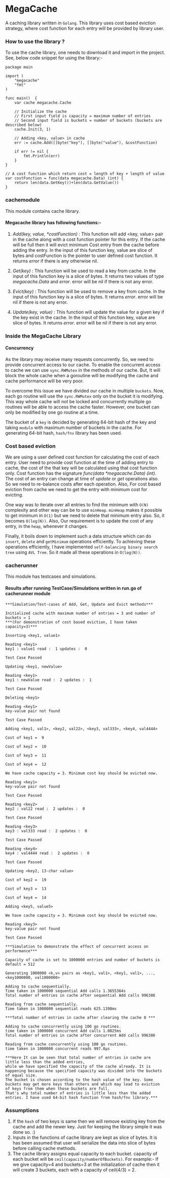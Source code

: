 # MegaCache

A caching library written in `Golang`. This library uses cost based eviction strategy, where cost function for each entry will be provided by library user.

### How to use the library ?
To use the cache library, one needs to download it and import in the project. See, below code snippet for using the library:-

```
package main

import (
    "megacache"
    "fmt"
)

func main()  {
    var cache megacache.Cache
	
    // Initialize the cache
    // First input field is capacity = maximum number of entries
    // Second input field is buckets = number of buckets (buckets are described below)
    cache.Init(3, 1)

    // Adding <key, value> in cache
    err := cache.Add([]byte("key"), []byte("value"), &costFunction)
    
    if err != nil {
        fmt.Println(err)
    }
}

// A cost function which return cost = length of key + length of value
var costFunction = func(data megacache.Data) (int) {
	return len(data.GetKey())+len(data.GetValue())
}
```

### cachemodule

This module contains cache library.

#### Megacache library has following functions:-

1. _Add(key, value, *costFunction)_ : This function will add <key, value> pair in the cache along with a cost function pointer for this entry. If the cache will be full then it will evict minimum Cost entry from the cache before adding the entry. In the input of this function key, value are slice of bytes and costFunction is the pointer to user defined cost function. It returns _error_ if there is any otherwise nil.

2. _Get(key)_ : This function will be used to read a key from cache. In the input of this function key is a slice of bytes. It returns two values of type _megacache.Data_ and _error_. error will be nil if there is not any error.

3. _Evict(key)_ : This function will be used to remove a key from cache. In the input of this function key is a slice of bytes. It returns _error_. error will be nil if there is not any error.

4. _Update(key, value)_ : This function will update the value for a given key if the key exist in the cache. In the input of this function key, value are slice of bytes. It returns _error_. error will be nil if there is not any error.


### Inside the MegaCache Library

#### Concurrency
As the library may receive many requests concurrently. So, we need to provide concurrent access to our cache. To enable the concurrent access to cache we can use `sync.RWMutex` in the methods of our cache. But, It will block the whole cache when a goroutine will be modifying the cache and cache performance will be very poor.

To overcome this issue we have divided our cache in multiple `buckets`. Now, each go routine will use the `sync.RWMutex` only on the bucket it is modifying. This way whole cache will not be locked and concurrently multiple go routines will be able to access the cache faster. However, one bucket can only be modified by one go routine at a time.

The bucket of a `key` is decided by generating 64-bit hash of the key and taking `modulo` with maximum number of buckets in the cache. For generating 64-bit hash, `hash/fnv` library has been used.

### Cost based eviction
We are using a user defined cost function for calculating the cost of each entry. User need to provide cost function at the time of adding entry to cache, the cost of the that key will be calculated using that cost function only. Cost function has the signature _func(data *megacache.Data)  (int)_.
The cost of an entry can change at time of _update_ or _get_ operations also. So we need to re-balance costs after each operation. Also, For cost based eviction from cache we need to get the entry with minimum cost for evicting.

One way was to iterate over all entries to find the minimum with `O(N)` complexity and other way can be to use `minHeap`.
`minHeap` makes it possible to get minimum in `O(1)` but we need to delete that minimum entry also. So, it becomes `O(log(N))`. Also, Our requirement is to update the cost of any entry, in the `heap`, whenever it changes.

Finally, it boils down to implement such a data structure which can do `insert`, `delete` and `getMinimum` operations efficiently.
To achieving these operations efficiently, I have implemented `self-balancing binary search tree` using `AVL Tree`. So it made all these operations in `O(log(N))`.


### cacherunner

This module has testcases and simulations.

#### Results after running TestCase/Simulations written in run.go of cacherunner module
```
***Simulation/Test-cases of Add, Get, Update and Evict methods***

Initialized cache with maximum number of entries = 3 and number of buckets = 1
***(For demonstration of cost based eviction, I have taken capacity=3)***

Inserting <key1, value1>

Reading <key1>
key1 : value1 read :  1 updates :  0

Test Case Passed

Updating <key1, newValue>

Reading <key1>
key1 : newValue read :  2 updates :  1

Test Case Passed

Deleting <key1>

Reading <key1>
key-value pair not found

Test Case Passed

Adding <key1, val1>, <key2, val22>, <key3, val333>, <key4, val4444>

Cost of key1 =  9

Cost of key2 =  10

Cost of key3 =  11

Cost of key4 =  12

We have cache capacity = 3. Minimum cost key should be evicted now.

Reading <key1>
key-value pair not found

Test Case Passed

Reading <key2>
key2 : val22 read :  2 updates :  0

Test Case Passed

Reading <key3>
key3 : val333 read :  2 updates :  0

Test Case Passed

Reading <key4>
key4 : val4444 read :  2 updates :  0

Test Case Passed

Updating <key2, 13-char value>

Cost of key2 =  19

Cost of key3 =  13

Cost of key4 =  14

Adding <key5, value5>

We have cache capacity = 3. Minimum cost key should be evicted now.

Reading <key3>
key-value pair not found

Test Case Passed

***Simulation to demonstrate the effect of concurrent access on performance***

Capacity of cache is set to 1000000 entries and number of buckets is default = 512

Generating 1000000 <k,v> pairs as <key1, val1>, <key1, val1>, ..., <key1000000, val1000000>

Adding to cache sequentially.
Time taken in 1000000 sequential Add calls 1.3655364s
Total number of entries in cache after sequential Add calls 996386

Reading from cache sequentially.
Time taken in 1000000 sequential reads 625.1398ms

***Total number of entries in cache after clearing the cache 0 ***

Adding to cache concurrently using 100 go routines.
time taken in 1000000 concurrent Add calls 1.0025ms
Total number of entries in cache after concurrent Add calls 996386

Reading from cache concurrently using 100 go routines.
time taken in 1000000 concurrent reads 997.8µs

***Here It can be seen that total number of entries in cache are little less than the added entries,
while we have specified the capacity of the cache already. It is happening because the specified capacity was divided into the buckets of equal size.
The bucket is chosen according to the hash value of the key. Some buckets may get more keys than others and which may lead to eviction of keys from them when those buckets are full.
That's why total number of entries is little less than the added entries. I have used 64-bit hash function from hash/fnv library.***
```

### Assumptions
1. If the `hash` of two keys is same then we will remove existing key from the cache and add the newer key. Just for keeping the library simple it was done so. :)
2. Inputs in the functions of cache library are kept as slice of bytes. It is has been assumed that user will serialize the data into slice of bytes before calling cache methods.
3. The cache library assigns equal capacity to each bucket. capacity of each bucket will be `ceil(capacity/numberOfBuckets)`. For example:- If we give capacity=4 and buckets=3 at the initialization of cache then it will create 3 buckets, each with a capacity of ceil(4/3) = 2.